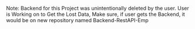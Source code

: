 Note:
Backend for this Project was unintentionally deleted by the user. 
User is Working on to Get the Lost Data, 
Make sure, if user gets the Backend, it would be on new repository named Backend-RestAPI-Emp
